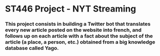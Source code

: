 # ST446 Project - NYT Streaming
### This project consists in building a Twitter bot that translates every new article posted on the website into french, and follows up on each article with a fact about the subject of the article (a place, a person, etc.) obtained from a big knowledge database called Yago.
```
